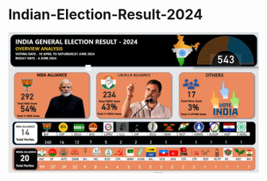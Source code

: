 # Indian-Election-Result-2024 
![screenshot](https://github.com/AdityaSingh4590/Indian-Election-Result-2024/blob/main/1.jpg)
